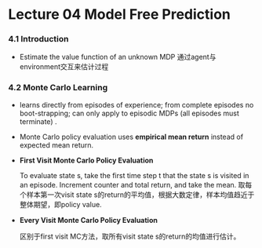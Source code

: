 # Lecture 04 Model Free Prediction

### 4.1 Introduction

* Estimate the value function of an unknown MDP 通过agent与environment交互来估计过程

### 4.2 Monte Carlo Learning

* learns directly from episodes of experience; from complete episodes no boot-strapping; can only apply to episodic MDPs \(all episodes must terminate\) .
* Monte Carlo policy evaluation uses **empirical mean return** instead of expected mean return.
* **First Visit Monte Carlo Policy Evaluation**

  To evaluate state s, take the first time step t that the state s is visited in an episode. Increment counter and total return, and take the mean. 取每个样本第一次visit state s的return的平均值，根据大数定律，样本均值趋近于整体期望，即policy value.

* **Every Visit Monte Carlo Policy Evaluation**

  区别于first visit MC方法，取所有visit state s的return的均值进行估计。

